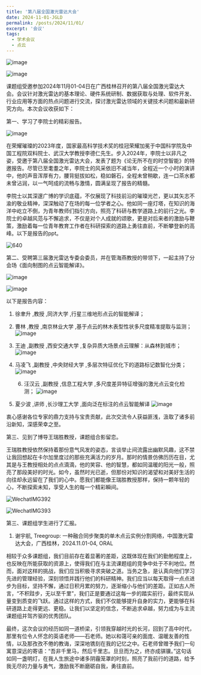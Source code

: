 ```yaml
---
title: '第八届全国激光雷达大会'
date: 2024-11-01-JGLD
permalink: /posts/2024/11/01/
excerpt: '会议'
tags:
  - 学术会议
  - 点云
---
```


![image](https://github.com/user-attachments/assets/ca2959ca-a7f0-42c5-894e-fb9101f980ca)

![image](https://github.com/user-attachments/assets/b90df2b5-4f1e-4866-8155-fc8fbef95379)

课题组受邀参加2024年11月01-04日在广西桂林召开的第八届全国激光雷达大会。会议针对激光雷达的基本理论、硬件系统研制、数据获取与处理、软件开发、行业应用等方面的热点问题进行交流，探讨激光雷达领域的关键技术问题和最新研究方向。本次会议收获如下：


第一、学习了李院士的精彩报告。

![image](https://github.com/user-attachments/assets/c5a1760a-d029-4a94-bbd3-429d2c0fd15a)

在荣耀璀璨的2023年度，国家最高科学技术奖的桂冠荣耀加冕于中国科学院及中国工程院双料院士、武汉大学教授李德仁先生。步入2024年，李院士以非凡之姿，受邀于第八届全国激光雷达大会，发表了题为《论无所不在的时空智能》的特邀报告。尽管已至耄耋之年，李院士的风采依旧不减当年，全程近一个小时的演讲中，他的声音浑厚有力，腰背挺拔如松，稳如磐石，全程未曾稍歇，连一口茶水都未曾沾润，以一气呵成的流畅与激情，圆满呈现了报告的精髓。

李院士以其深邃广博的学识底蕴，不仅展现了科技前沿的璀璨光芒，更以其矢志不渝的敬业精神，深深触动了在场的每一位学者之心。他如同一座灯塔，在知识的海洋中屹立不倒，为青年教师们指引方向，照亮了科研与教学道路上的前行之光。李院士的卓越风范与不懈追求，不仅是对个人成就的颂歌，更是对后来者的激励与鞭策，激励着每一位青年教育工作者在科研探索的道路上勇往直前，不断攀登新的高峰。以下是报告的ppt。

![640](https://github.com/user-attachments/assets/190f0f68-636b-46b1-b48b-e51699de3841)




第二、受聘第三届激光雷达专委会委员，并在管海燕教授的带领下，一起主持了分会场《面向制图的点云智能解译》。

![image](https://github.com/user-attachments/assets/2cc61f88-bfa9-47bc-a912-d0f98a88293f)

![image](https://github.com/user-attachments/assets/d92f225c-41f6-4c5f-9d3b-6f4e3a650c95)

以下是报告内容：
1. 徐聿升 ,教授 ,同济大学 ,行星三维地形点云的智能解译；

2. 曹林 ,教授 ,南京林业大学 ,基于点云的林木表型性状多尺度精准提取与监测；
![image](https://github.com/user-attachments/assets/8dcaef99-3c6e-4165-999b-e23ec476d02d)

3. 王迪 ,副教授 ,西安交通大学 ,复杂异质大场景点云理解：从森林到城市；
![image](https://github.com/user-attachments/assets/968c2be6-e17f-446d-ac42-97f2f3e02d9a)

4. 马凌飞 ,副教授 ,中央财经大学 ,多层次特征优化下的道路标记数智化分类；
![image](https://github.com/user-attachments/assets/9bb8669e-4e52-4a57-9b65-b3423d6f69fd)

   6. 汪汉云 ,副教授 ,信息工程大学 ,多尺度差异特征增强的激光点云变化检测；
![image](https://github.com/user-attachments/assets/5786369a-37a2-403a-96ac-09ec7be75d51)

7. 夏少波 ,讲师 ,长沙理工大学 ,面向泛在标注的点云智能解译
![image](https://github.com/user-attachments/assets/491ca3d5-dc5f-4fd7-be20-c7869b1b4db2)

衷心感谢各位专家的鼎力支持与宝贵贡献，此次交流令人获益匪浅，汲取了诸多前沿新知，深感荣幸之至。 


第三、见到了博导王瑞胜教授，课题组合影留恋。

王瑞胜教授依然保持着那份意气风发的姿态，言谈举止间流露出幽默风趣，这不禁让我回想起在卡尔加里度过的那些充满活力的岁月。那时的情景仿佛历历在目，尤其是与王教授相处的点点滴滴，他的笑容、他的智慧，都如同温暖的阳光一般，照亮了那段美好的时光。如今，虽然时光已逝，但那份对知识的渴望和对美好生活的向往却永远留在了我们的心中。愿我们都能像王瑞胜教授那样，保持一颗年轻的心，不断探索未知，享受人生的每一个精彩瞬间。

![WechatIMG392](https://github.com/user-attachments/assets/11a20f09-4df0-417d-821b-bd2bbafff6ae)

![WechatIMG393](https://github.com/user-attachments/assets/ffa7ab03-125d-4026-8bb7-867f079845ea)

第三、课题组学生进行了汇报。
1. 谢宇航, Treegroup: 一种融合同步聚类的单木点云实例分割网络，中国激光雷达大会，广西桂林，2024.11.01-04, ORAL

相较于众多课题组，我们目前存在着显著的差距，这既体现在我们的勤勉程度上，也反映在所能获取的资源上，使得我们在与主流课题组的竞争中处于不利地位。然而，面对这样的挑战，我们应当积极寻求突破之道。当务之急，是认真向他们学习先进的管理经验，深刻领悟并践行他们的科研精神。我们应当以每天取得一点点进步为目标，坚持不懈，通过日积月累的努力，逐渐缩小与他们的差距。正如古人所言，“不积跬步，无以至千里”，我们正是要通过这每一步的踏实前行，最终实现从量变到质变的飞跃。通过这样的方式，我们不仅能够提升自身的实力，更能够在科研道路上走得更远、更稳。让我们以坚定的信念，不断追求卓越，努力成为与主流课题组并驾齐驱的优秀团队。

最终，这次会议的经历如同一道桥梁，引领我穿越时光的长河，回到了高中时代，那里有位令人怀念的英语老师——石老师。她以和蔼可亲的面庞、温暖友善的性情，以及那孜孜不倦的教诲，深深地镌刻在我的记忆之中。石老师曾赠予我们一句寓意深远的寄语：“吾非千里马，然后千里志。旦旦而为之，终亦成骐骥。”这句话如同一盏明灯，在我人生旅途中诸多阴霾笼罩的时刻，照亮了我前行的道路，给予我无尽的力量与勇气，激励我不断磨砺自我，勇往直前。
























